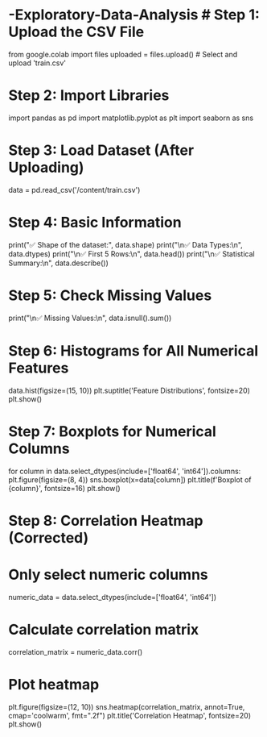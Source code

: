# -Exploratory-Data-Analysis # Step 1: Upload the CSV File
from google.colab import files
uploaded = files.upload()  # Select and upload 'train.csv'

# Step 2: Import Libraries
import pandas as pd
import matplotlib.pyplot as plt
import seaborn as sns

# Step 3: Load Dataset (After Uploading)
data = pd.read_csv('/content/train.csv')

# Step 4: Basic Information
print("✅ Shape of the dataset:", data.shape)
print("\n✅ Data Types:\n", data.dtypes)
print("\n✅ First 5 Rows:\n", data.head())
print("\n✅ Statistical Summary:\n", data.describe())

# Step 5: Check Missing Values
print("\n✅ Missing Values:\n", data.isnull().sum())

# Step 6: Histograms for All Numerical Features
data.hist(figsize=(15, 10))
plt.suptitle('Feature Distributions', fontsize=20)
plt.show()

# Step 7: Boxplots for Numerical Columns
for column in data.select_dtypes(include=['float64', 'int64']).columns:
    plt.figure(figsize=(8, 4))
    sns.boxplot(x=data[column])
    plt.title(f'Boxplot of {column}', fontsize=16)
    plt.show()

# Step 8: Correlation Heatmap (Corrected)
# Only select numeric columns
numeric_data = data.select_dtypes(include=['float64', 'int64'])

# Calculate correlation matrix
correlation_matrix = numeric_data.corr()

# Plot heatmap
plt.figure(figsize=(12, 10))
sns.heatmap(correlation_matrix, annot=True, cmap='coolwarm', fmt=".2f")
plt.title('Correlation Heatmap', fontsize=20)
plt.show()
